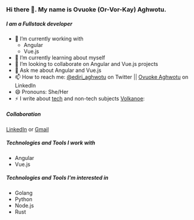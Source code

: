 ### Hi there 👋. My name is Ovuoke (Or-Vor-Kay) Aghwotu. 
##### I am a Fullstack developer 


- 🔭 I’m currently working with 
     - Angular
     - Vue.js
- 🌱 I’m currently learning about myself
- 👯 I’m looking to collaborate on Angular and Vue.js projects
- 💬 Ask me about Angular and Vue.js 
- 📫 How to reach me: [@ediri_aghwotu](https://twitter.com/ediri_aghwotu) on Twitter || [Ovuoke Aghwotu](https://www.linkedin.com/in/aghwotu-ovuoke/) on LinkedIn
- 😄 Pronouns: She/Her
- ⚡ I write about 
[tech](https://dev.to/ediri_aghwotu/how-to-upload-files-to-google-cloud-using-laravel-3618) and 
non-tech subjects [Volkanoe](https://volkanoe.com/):

##### Collaboration
[LinkedIn](https://www.linkedin.com/in/aghwotu-ovuoke/) or [Gmail](aghwotuovuoke@gmail.com)

##### Technologies and Tools I work with
- Angular
- Vue.js

##### Technologies and Tools I'm interested in
- Golang
- Python
- Node.js
- Rust

<!--
**aghwotu/aghwotu** is a ✨ _special_ ✨ repository because its `README.md` (this file) appears on your GitHub profile.

Here are some ideas to get you started:

- 🔭 I’m currently working on ...
- 🌱 I’m currently learning ...
- 👯 I’m looking to collaborate on ...
- 🤔 I’m looking for help with ...
- 💬 Ask me about ...
- 📫 How to reach me: ...
- 😄 Pronouns: ...
- ⚡ Fun fact: ...
-->
